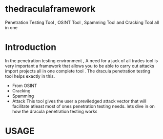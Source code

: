 # thedraculaframework
Penetration Testing Tool , OSINT Tool , Spamming Tool and Cracking Tool all in one 
# Introduction 
In the penetration testing environment , A need for a jack of all trades tool is very important a framework that allows you to be able to carry out attacks import projects all in one complete tool . The dracula penetration testing tool helps exactly in this.
* From OSINT 
* Cracking 
* Spamming 
* Attack 
This tool gives the user a previledged attack vector that will facilitate atleast most of ones penetration testing needs.
lets dive in on how the dracula penetration testing works 

# USAGE
